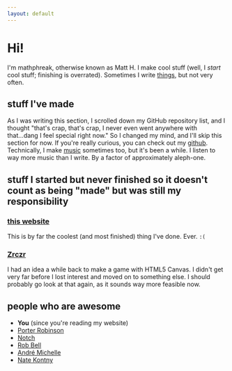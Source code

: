```yaml
---
layout: default
---
```

Hi!
===
I'm mathphreak, otherwise known as Matt H.  I make cool stuff (well, I *start* cool stuff; finishing is overrated).
Sometimes I write [things](/posts.html), but not very often.

stuff I've made
---------------
As I was writing this section, I scrolled down my GitHub repository list, and I thought "that's crap, that's crap,
I never even went anywhere with that...dang I feel special right now."  So I changed my mind, and I'll skip this
section for now.  If you're really curious, you can check out my [github](http://github.com/mathphreak).  Technically,
I make [music](http://mathphreak.bandcamp.com) sometimes too, but it's been a while.
I listen to way more music than I write.  By a factor of approximately aleph-one.

stuff I started but never finished so it doesn't count as being "made" but was still my responsibility
------------------------------------------------------------------------------------------------------
### [this website](https://github.com/mathphreak/mathphreak.github.com)
This is by far the coolest (and most finished) thing I've done.  Ever.  `:(`

### [Zrczr](https://github.com/mathphreak/Zrczr)
I had an idea a while back to make a game with HTML5 Canvas.  I didn't get very far before I lost interest and moved on
to something else.  I should probably go look at that again, as it sounds way more feasible now.

people who are awesome
----------------------
 * **You** (since you're reading my website)
 * [Porter Robinson](http://porterrobinsonofficial.com/)
 * [Notch](http://www.mojang.com/notch/)
 * [Rob Bell](http://en.wikipedia.org/wiki/Rob_Bell)
 * [André Michelle](http://andre-michelle.com/)
 * [Nate Kontny](http://ninjasandrobots.com/)